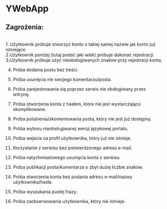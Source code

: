 # YWebApp

Zagrożenia:
------------
<br />
1. Użytkownik próbuje stworzyć konto o takiej samej nazwie jak konto już istniejące.<br />
2.Użytkownik poniżej (tutaj podać jaki wiek) próbuje dokonać rejestracji.<br />
3.Użytkownik próbuje użyć nieobsługiwanych znaków przy rejestracji konta.<br />

4. Próba dodania postu bez treści.<br />
5. Próba usunięcia nie swojego komentarzu/posta.<br />
6. Próba zarejestrowania się poprzez serwis nie obsługiwany przez witrynę.<br />

7. Próba stworzenia konta z hasłem, które nie jest wystarczająco skomplikowane.<br />
8. Próba polubienia/skomentowania posta, który nie jest już dostępny.<br />
9. Próba wyboru nieobsługiwanej wersji językowej portalu.<br />
10. Próba wejścia na profil użytkownika, który już nie istnieje.<br />
11. Korzystanie z serwisu bez potwierdzonego adresu e-mail.<br />
12. Próba natychmiastowego usunięcia konta z serwisu.<br />
13. Próba publikacji posta/komentarza o zbyt dużej liczbie znaków.<br />
14. Próba stworzenia konta bez podania adresu e-mail/nazwy użytkownika/hasła.<br />
15. Próba wyszukania pustej frazy.<br />
16. Próba zaobserwowania użytkownika, który nie istnieje.<br />
